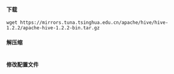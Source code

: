 #### 下载

```  
wget https://mirrors.tuna.tsinghua.edu.cn/apache/hive/hive-1.2.2/apache-hive-1.2.2-bin.tar.gz
```  

#### 解压缩

```  

```  

#### 修改配置文件


```  

```  

#### 


```  

```  

